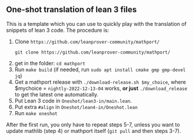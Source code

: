 ## One-shot translation of lean 3 files

This is a template which you can use to quickly play with the translation of snippets of lean 3 code. The procedure is:

1. Clone `https://github.com/leanprover-community/mathport/`
   ```
   git clone https://github.com/leanprover-community/mathport/
   ```
2. get in the folder: `cd mathport`
3. Run `make build` (if needed, run `sudo apt install cmake gmp gmp-devel jq`)
4. Get a mathport release with `./download-release.sh $my_choice`, where $mychoice = `nightly-2022-12-13-04` works, **or just** `./download_release` to get the latest one automatically.
5. Put Lean 3 code in `Oneshot/lean3-in/main.lean`.
6. Put extra `#align` in `Oneshot/lean4-in/Oneshot.lean`
7. Run `make oneshot`

After the first run, you only have to repeat steps 5-7, unless you want to update mathlib (step 4) or mathport itself (`git pull` and then steps 3-7).
